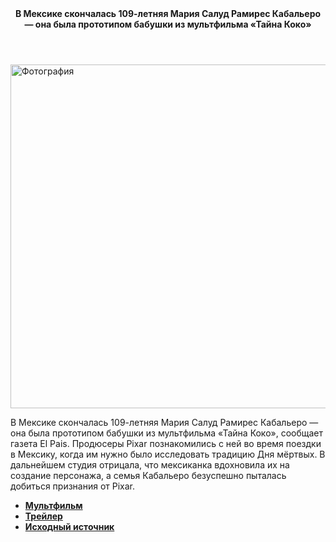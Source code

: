 
<html lang="en">
<head>
    <meta charset="UTF-8">
    <meta http-equiv="X-UA-Compatible" content="IE=edge">
    <meta name="viewport" content="width=device-width, initial-scale=1.0">
    <link rel="stylesheet" href="css/style.css">
</head>
<body>
    <div class="wrapper">
        <header>
            <div class="title"><b>В Мексике скончалась 109-летняя Мария Салуд Рамирес Кабальеро  — она была прототипом бабушки из мультфильма «Тайна Коко»</b></div>
        </header>
        <main>
        <p><img src="https://img.tourister.ru/files/2/5/8/2/7/6/8/6/original.jpg" width="600" height="550" alt="Фотография"></p>
        <p>В Мексике скончалась 109-летняя Мария Салуд Рамирес Кабальеро — она была прототипом бабушки из мультфильма «Тайна Коко», сообщает газета El Pais. Продюсеры Pixar познакомились с ней во время поездки в Мексику, когда им нужно было исследовать традицию Дня мёртвых. В дальнейшем студия отрицала, что мексиканка вдохновила их на создание персонажа, а семья Кабальеро безуспешно пыталась добиться признания от Pixar.</p>
        </main>
        <nav>
            <ul class="list">
                <li><b><a href="https://www.google.com/url?sa=t&rct=j&q=&esrc=s&source=web&cd=&ved=2ahUKEwiA0__rpe_6AhWO7KQKHbDuBW4QFnoECBIQAQ&url=https%3A%2F%2Fbiganimation.disney.ru%2Ftajna-koko&usg=AOvVaw2PzAt-XUvgJAS_PQuKTZpr">Мультфильм</a></b></li>
                <li><b><a href="https://www.youtube.com/watch?v=bqw3Nbk4xsw">Трейлер</a></b></li>
                <li><b><a href="https://lentafeed.com/@petrovtel/28140/">Исходный источник</a></b></li>      
            </ul>
        </nav>
</body>
</html>
